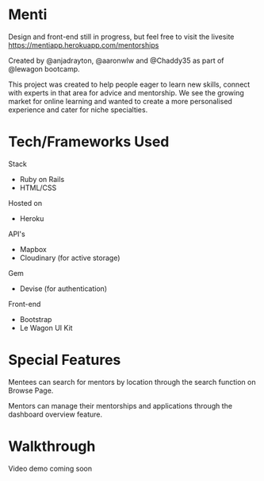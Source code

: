 # Menti
Design and front-end still in progress, but feel free to visit the livesite https://mentiapp.herokuapp.com/mentorships

Created by @anjadrayton, @aaronwlw and @Chaddy35 as part of @lewagon bootcamp.

This project was created to help people eager to learn new skills, connect with experts in that area for advice and mentorship. We see the growing market for online learning and wanted to create a more personalised experience and cater for niche specialties.

# Tech/Frameworks Used

Stack
* Ruby on Rails
* HTML/CSS

Hosted on
* Heroku

API's
* Mapbox
* Cloudinary (for active storage)

Gem
* Devise (for authentication)

Front-end
* Bootstrap
* Le Wagon UI Kit

# Special Features
Mentees can search for mentors by location through the search function on Browse Page.

Mentors can manage their mentorships and applications through the dashboard overview feature.

# Walkthrough
Video demo coming soon
